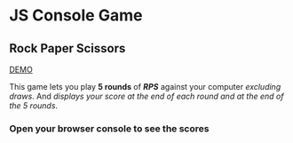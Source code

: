 # JS Console Game
## Rock Paper Scissors

[DEMO](https://swish933.github.io/Brainnest-JS-Project/)

This game lets you play **5 rounds** of ***RPS*** against your computer *excluding draws*. And *displays your score at the end of each round and at the end of the 5 rounds*. 

### Open your browser console to see the scores
